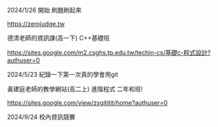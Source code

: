 2024/1/26 開始 刷題刷起來

https://zerojudge.tw

德清老師的資訊課(高一下) C++基礎班

https://sites.google.com/m2.csghs.tp.edu.tw/techin-cs/基礎c-程式設計?authuser=0

2024/5/23 紀錄一下第一次真的學會用git

黃建庭老師的教學網站(高二上) 進階程式 二年和班!

https://sites.google.com/view/zsgititit/home?authuser=0

2024/9/24 校內資訊競賽

